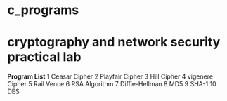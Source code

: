 # c_programs
# cryptography  and  network security practical lab 
**Program List**
1 Ceasar Cipher
2 Playfair Cipher
3 Hill Cipher
4 vigenere Cipher
5 Rail Vence
6 RSA Algorithm
7 Diffie-Hellman
8 MD5
9 SHA-1
10 DES

